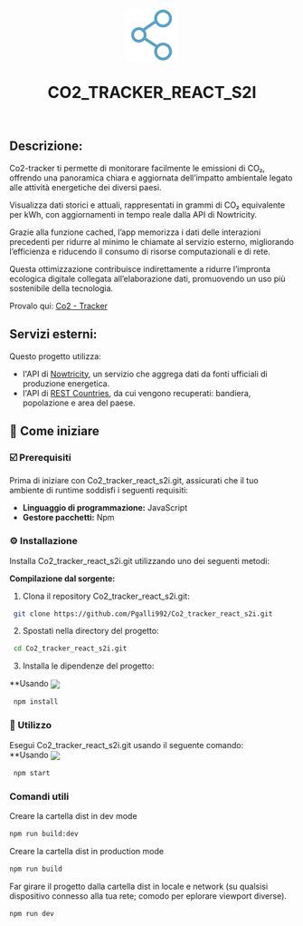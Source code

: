 <p align="center">
    <img src="https://github.com/Pgalli992/Co2_tracker_react_s2i/blob/main/src/assets/molecola.png" align="center">
</p>
<p align="center"><h1 align="center">CO2_TRACKER_REACT_S2I</h1></p>
<br>


## Descrizione:

Co2-tracker ti permette di monitorare facilmente le emissioni di CO₂, offrendo una panoramica chiara e aggiornata dell’impatto ambientale legato alle attività energetiche dei diversi paesi.

Visualizza dati storici e attuali, rappresentati in grammi di CO₂ equivalente per kWh, con aggiornamenti in tempo reale dalla API di Nowtricity.

Grazie alla funzione cached, l’app memorizza i dati delle interazioni precedenti per ridurre al minimo le chiamate al servizio esterno, migliorando l’efficienza e riducendo il consumo di risorse computazionali e di rete.

Questa ottimizzazione contribuisce indirettamente a ridurre l’impronta ecologica digitale collegata all’elaborazione dati, promuovendo un uso più sostenibile della tecnologia.

Provalo qui: [Co2 - Tracker](https://pg-co2tracker.pg-dev.space/)

## Servizi esterni:
Questo progetto utilizza:
- l'API di [Nowtricity](https://www.nowtricity.com/emissions-api/), un servizio che aggrega dati da fonti ufficiali di produzione energetica.
- l'API di [REST Countries](https://restcountries.com/), da cui vengono recuperati: bandiera, popolazione e area del paese.

## 🚀 Come iniziare

### ☑️ Prerequisiti

Prima di iniziare con Co2_tracker_react_s2i.git, assicurati che il tuo ambiente di runtime soddisfi i seguenti requisiti:

- **Linguaggio di programmazione:** JavaScript  
- **Gestore pacchetti:** Npm

### ⚙️ Installazione

Installa Co2_tracker_react_s2i.git utilizzando uno dei seguenti metodi:

**Compilazione dal sorgente:**

1. Clona il repository Co2_tracker_react_s2i.git:
```sh
 git clone https://github.com/Pgalli992/Co2_tracker_react_s2i.git
```
2. Spostati nella directory del progetto:
```sh
 cd Co2_tracker_react_s2i.git
```

3. Installa le dipendenze del progetto:

**Usando [<img align="center" src="https://img.shields.io/badge/npm-CB3837.svg?style={badge_style}&logo=npm&logoColor=white" />](https://www.npmjs.com/)
```sh
 npm install
```

### 🤖 Utilizzo

Esegui Co2_tracker_react_s2i.git usando il seguente comando:  
**Usando [<img align="center" src="https://img.shields.io/badge/npm-CB3837.svg?style={badge_style}&logo=npm&logoColor=white" />](https://www.npmjs.com/)
```sh
 npm start
```
### Comandi utili


Creare la cartella dist in dev mode

```sh
npm run build:dev
```

Creare la cartella dist in production mode

```sh
npm run build
```

Far girare il progetto dalla cartella dist in locale e network (su qualsisi dispositivo connesso alla tua rete; comodo per eplorare viewport diverse).

```sh
npm run dev
```


